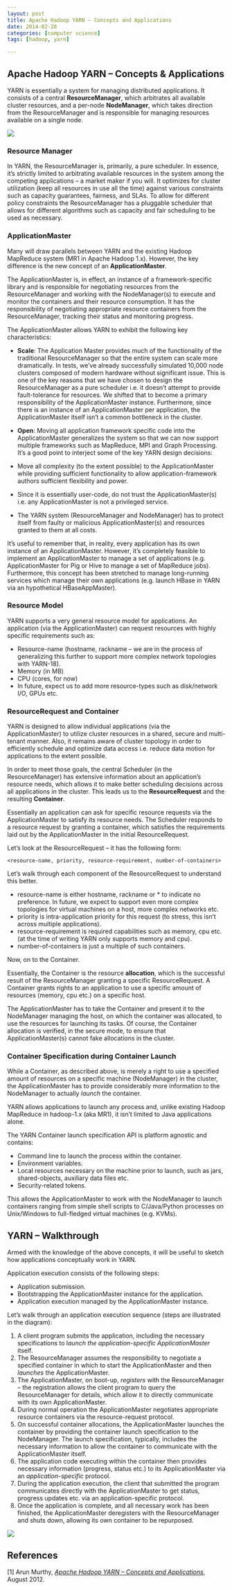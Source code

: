 ```yaml
---
layout: post
title: Apache Hadoop YARN – Concepts and Applications
date: 2014-02-28 
categories: [computer science]
tags: [hadoop, yarn]

---
```



Apache Hadoop YARN – Concepts & Applications
---

YARN is essentially a system for managing distributed applications. It consists of a central **ResourceManager**, which arbitrates all available cluster resources, and a per-node **NodeManager**, which takes direction from the ResourceManager and is responsible for managing resources available on a single node.


![](http://sungsoo.github.com/images/yarnflow1.png)

### Resource Manager

In YARN, the ResourceManager is, primarily, a pure scheduler. In essence, it’s strictly limited to arbitrating available resources in the system among the competing applications – a market maker if you will.  It optimizes for cluster utilization (keep all resources in use all the time) against various constraints such as capacity guarantees, fairness, and SLAs. To allow for different policy constraints the ResourceManager has a pluggable scheduler that allows for different algorithms such as capacity and fair scheduling to be used as necessary.

### ApplicationMaster

Many will draw parallels between YARN and the existing Hadoop MapReduce system (MR1 in Apache Hadoop 1.x). However, the key difference is the new concept of an **ApplicationMaster**.

The ApplicationMaster is, in effect, an instance of a framework-specific library and is responsible for negotiating resources from the ResourceManager and working with the NodeManager(s) to execute and monitor the containers and their resource consumption. It has the responsibility of negotiating appropriate resource containers from the ResourceManager, tracking their status and monitoring progress.

The ApplicationMaster allows YARN to exhibit the following key characteristics:

* **Scale**: The Application Master provides much of the functionality of the traditional ResourceManager so that the entire system can scale more dramatically. In tests, we’ve already successfully simulated 10,000 node clusters composed of modern hardware without significant issue. This is one of the key reasons that we have chosen to design the ResourceManager as a pure scheduler i.e. it doesn’t attempt to provide fault-tolerance for resources. We shifted that to become a primary responsibility of the ApplicationMaster instance. Furthermore, since there is an instance of an ApplicationMaster per application, the ApplicationMaster itself isn’t a common bottleneck in the cluster.
* **Open**: Moving all application framework specific code into the ApplicationMaster generalizes the system so that we can now support multiple frameworks such as MapReduce, MPI and Graph Processing.
It’s a good point to interject some of the key YARN design decisions:

* Move all complexity (to the extent possible) to the ApplicationMaster while providing sufficient functionality to allow application-framework authors sufficient flexibility and power.
* Since it is essentially user-code, do not trust the ApplicationMaster(s) i.e. any ApplicationMaster is not a privileged service.
* The YARN system (ResourceManager and NodeManager) has to protect itself from faulty or malicious ApplicationMaster(s) and resources granted to them at all costs.


It’s useful to remember that, in reality, every application has its own instance of an ApplicationMaster. However, it’s completely feasible to implement an ApplicationMaster to manage a set of applications (e.g. ApplicationMaster for Pig or Hive to manage a set of MapReduce jobs). Furthermore, this concept has been stretched to manage long-running services which manage their own applications (e.g. launch HBase in YARN via an hypothetical HBaseAppMaster).

### Resource Model

YARN supports a very general resource model for applications. An application (via the ApplicationMaster) can request resources with highly specific requirements such as:

* Resource-name (hostname, rackname – we are in the process of generalizing this further to support more complex network topologies with YARN-18).
* Memory (in MB)
* CPU (cores, for now)
* In future, expect us to add more resource-types such as disk/network I/O, GPUs etc.


### ResourceRequest and Container

YARN is designed to allow individual applications (via the ApplicationMaster) to utilize cluster resources in a shared, secure and multi-tenant manner. Also, it remains aware of cluster topology in order to efficiently schedule and optimize data access i.e. reduce data motion for applications to the extent possible.

In order to meet those goals, the central Scheduler (in the ResourceManager) has extensive information about an application’s resource needs, which allows it to make better scheduling decisions across all applications in the cluster. This leads us to the **ResourceRequest** and the resulting **Container**.

Essentially an application can ask for specific resource requests via the ApplicationMaster to satisfy its resource needs. The Scheduler responds to a resource request by granting a container, which satisfies the requirements laid out by the ApplicationMaster in the initial ResourceRequest.

Let’s look at the ResourceRequest – it has the following form:

`<resource-name, priority, resource-requirement, number-of-containers>`

Let’s walk through each component of the ResourceRequest to understand this better.

* resource-name is either hostname, rackname or * to indicate no preference. In future, we expect to support even more complex topologies for virtual machines on a host, more complex networks etc.
* priority is intra-application priority for this request (to stress, this isn’t across multiple applications).
* resource-requirement is required capabilities such as memory, cpu etc. (at the time of writing YARN only supports memory and cpu).
* number-of-containers is just a multiple of such containers.


Now, on to the Container.

Essentially, the Container is the resource **allocation**, which is the successful result of the ResourceManager granting a specific ResourceRequest. A Container grants rights to an application to use a specific amount of resources (memory, cpu etc.) on a specific host.

The ApplicationMaster has to take the Container and present it to the NodeManager managing the host, on which the container was allocated, to use the resources for launching its tasks. Of course, the Container allocation is verified, in the secure mode, to ensure that ApplicationMaster(s) cannot fake allocations in the cluster.

### Container Specification during Container Launch

While a Container, as described above, is merely a right to use a specified amount of resources on a specific machine (NodeManager) in the cluster, the ApplicationMaster has to provide considerably more information to the NodeManager to actually *launch* the container.

YARN allows applications to launch any process and, unlike existing Hadoop MapReduce in hadoop-1.x (aka MR1), it isn’t limited to Java applications alone.

The YARN Container launch specification API is platform agnostic and contains:

* Command line to launch the process within the container.
* Environment variables.
* Local resources necessary on the machine prior to launch, such as jars, shared-objects, auxiliary data files etc.
* Security-related tokens.


This allows the ApplicationMaster to work with the NodeManager to launch containers ranging from simple shell scripts to C/Java/Python processes on Unix/Windows to full-fledged virtual machines (e.g. KVMs).

YARN – Walkthrough
---

Armed with the knowledge of the above concepts, it will be useful to sketch how applications conceptually work in YARN.

Application execution consists of the following steps:

* Application submission.
* Bootstrapping the ApplicationMaster instance for the application.
* Application execution managed by the ApplicationMaster instance.


Let’s walk through an application execution sequence (steps are illustrated in the diagram):

1. A client program submits the application, including the necessary specifications to l*aunch the application-specific ApplicationMaster* itself.
2. The ResourceManager assumes the responsibility to negotiate a specified container in which to start the ApplicationMaster and then *launches* the ApplicationMaster.
3. The ApplicationMaster, on boot-up, *registers* with the ResourceManager – the registration allows the client program to query the ResourceManager for details, which allow it to  directly communicate with its own ApplicationMaster.
4. During normal operation the ApplicationMaster negotiates appropriate resource containers via the resource-request protocol.
5. On successful container allocations, the ApplicationMaster launches the container by providing the container launch specification to the NodeManager. The launch specification, typically, includes the necessary information to allow the container to communicate with the ApplicationMaster itself.
6. The application code executing within the container then provides necessary information (progress, status etc.) to its ApplicationMaster via an *application-specific* protocol.
7. During the application execution, the client that submitted the program communicates directly with the ApplicationMaster to get status, progress updates etc. via an application-specific protocol.
8. Once the application is complete, and all necessary work has been finished, the ApplicationMaster deregisters with the ResourceManager and shuts down, allowing its own container to be repurposed.

![](http://sungsoo.github.com/images/yarnflow.png)

References
---
[1] Arun Murthy, [*Apache Hadoop YARN – Concepts and Applications*](http://hortonworks.com/blog/apache-hadoop-yarn-concepts-and-applications/), August 2012.